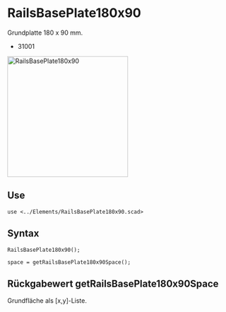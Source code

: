 # RailsBasePlate180x90

Grundplatte 180 x 90 mm.

- 31001

<img width="273" alt="RailsBasePlate180x90" src="https://user-images.githubusercontent.com/48654609/169610833-125e8ab3-224e-4543-90fe-7cea59c108e7.png">

## Use
```
use <../Elements/RailsBasePlate180x90.scad>
```

## Syntax
```
RailsBasePlate180x90();

space = getRailsBasePlate180x90Space();
```

## Rückgabewert getRailsBasePlate180x90Space
Grundfläche als \[x,y]-Liste.
